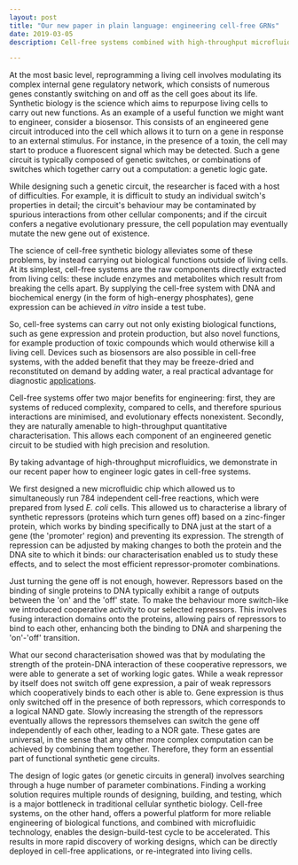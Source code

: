 ```yaml
---
layout: post
title: "Our new paper in plain language: engineering cell-free GRNs"
date: 2019-03-05
description: Cell-free systems combined with high-throughput microfluidics accelerates design-build-test cycles, making the discovery of working solutions more rapid.

---
```


At the most basic level, reprogramming a living cell involves modulating its complex internal gene regulatory network, which consists of numerous genes constantly switching on and off as the cell goes about its life. Synthetic biology is the science which aims to repurpose living cells to carry out new functions. As an example of a useful function we might want to engineer, consider a biosensor. This consists of an engineered gene circuit introduced into the cell which allows it to turn on a gene in response to an external stimulus. For instance, in the presence of a toxin, the cell may start to produce a fluorescent signal which may be detected. Such a gene circuit is typically composed of genetic switches, or combinations of switches which together carry out a computation: a genetic logic gate.

While designing such a genetic circuit, the researcher is faced with a host of difficulties. For example, it is difficult to study an individual switch's properties in detail; the circuit's behaviour may be contaminated by spurious interactions from other cellular components; and if the circuit confers a negative evolutionary pressure, the cell population may eventually mutate the new gene out of existence. 

The science of cell-free synthetic biology alleviates some of these problems, by instead carrying out biological functions outside of living cells. At its simplest, cell-free systems are the raw components directly extracted from living cells: these include enzymes and metabolites which result from breaking the cells apart. By supplying the cell-free system with DNA and biochemical energy (in the form of high-energy phosphates), gene expression can be achieved *in vitro* inside a test tube. 

So, cell-free systems can carry out not only existing biological functions, such as gene expression and protein production, but also novel functions, for example production of toxic compounds which would otherwise kill a living cell. Devices such as biosensors are also possible in cell-free systems, with the added benefit that they may be freeze-dried and reconstituted on demand by adding water, a real practical advantage for diagnostic [applications](https://www.cell.com/fulltext/S0092-8674(16)30505-0). 

Cell-free systems offer two major benefits for engineering: first, they are systems of reduced complexity, compared to cells, and therefore spurious interactions are minimised, and evolutionary effects nonexistent. Secondly, they are naturally amenable to high-throughput quantitative characterisation. This allows each component of an engineered genetic circuit to be studied with high precision and resolution. 

By taking advantage of high-throughput microfluidics, we demonstrate in our recent paper how to engineer logic gates in cell-free systems. 

We first designed a new microfluidic chip which allowed us to simultaneously run 784 independent cell-free reactions, which were prepared from lysed *E. coli* cells. This allowed us to characterise a library of synthetic repressors (proteins which turn genes off) based on a zinc-finger protein, which works by binding specifically to DNA just at the start of a gene (the 'promoter' region) and preventing its expression. The strength of repression can be adjusted by making changes to both the protein and the DNA site to which it binds: our characterisation enabled us to study these effects, and to select the most efficient repressor-promoter combinations.

Just turning the gene off is not enough, however. Repressors based on the binding of single proteins to DNA typically exhibit a range of outputs between the 'on' and the 'off' state. To make the behaviour more switch-like we introduced cooperative activity to our selected repressors. This involves fusing interaction domains onto the proteins, allowing pairs of repressors to bind to each other, enhancing both the binding to DNA and sharpening the 'on'-'off' transition. 

What our second characterisation showed was that by modulating the strength of the protein-DNA interaction of these cooperative repressors, we were able to generate a set of working logic gates. While a weak repressor by itself does not switch off gene expression, a pair of weak repressors which cooperatively binds to each other is able to. Gene expression is thus only switched off in the presence of both repressors, which corresponds to a logical NAND gate. Slowly increasing the strength of the repressors eventually allows the repressors themselves can switch the gene off independently of each other, leading to a NOR gate. These gates are universal, in the sense that any other more complex computation can be achieved by combining them together. Therefore, they form an essential part of functional synthetic gene circuits. 

The design of logic gates (or genetic circuits in general) involves searching through a huge number of parameter combinations. Finding a working solution requires multiple rounds of designing, building, and testing, which is a major bottleneck in traditional cellular synthetic biology. Cell-free systems, on the other hand, offers a powerful platform for more reliable engineering of biological functions, and combined with microfluidic technology, enables the design-build-test cycle to be accelerated. This results in more rapid discovery of working designs, which can be directly deployed in cell-free applications, or re-integrated into living cells. 



